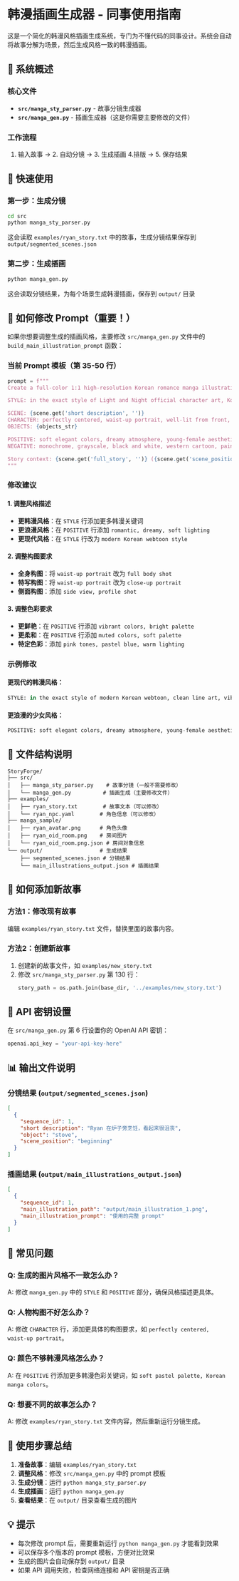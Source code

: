 # 韩漫插画生成器 - 同事使用指南

这是一个简化的韩漫风格插画生成系统，专门为不懂代码的同事设计。系统会自动将故事分解为场景，然后生成风格一致的韩漫插画。

## 🎯 系统概述

### 核心文件
- **`src/manga_sty_parser.py`** - 故事分镜生成器
- **`src/manga_gen.py`** - 插画生成器（这是你需要主要修改的文件）

### 工作流程
1. 输入故事 → 2. 自动分镜 → 3. 生成插画 4.排版 → 5. 保存结果

## 🚀 快速使用

### 第一步：生成分镜
```bash
cd src
python manga_sty_parser.py
```
这会读取 `examples/ryan_story.txt` 中的故事，生成分镜结果保存到 `output/segmented_scenes.json`

### 第二步：生成插画
```bash
python manga_gen.py
```
这会读取分镜结果，为每个场景生成韩漫插画，保存到 `output/` 目录

## 🔧 如何修改 Prompt（重要！）

如果你想要调整生成的插画风格，主要修改 `src/manga_gen.py` 文件中的 `build_main_illustration_prompt` 函数：

### 当前 Prompt 模板（第 35-50 行）
```python
prompt = f"""
Create a full-color 1:1 high-resolution Korean romance manga illustration.

STYLE: in the exact style of Light and Night official character art, Korean romance manga with soft pastel palette, elegant line art, dreamy atmosphere

SCENE: {scene.get('short description', '')}
CHARACTER: perfectly centered, waist-up portrait, well-lit from front, soft romantic lighting, interacting with {scene.get('object', '')}
OBJECTS: {objects_str}

POSITIVE: soft elegant colors, dreamy atmosphere, young-female aesthetic, romantic lighting, Korean manga style, delicate line art, soft pastel palette
NEGATIVE: monochrome, grayscale, black and white, western cartoon, painterly brush, 3D render, off-center, corner placement, dark lighting

Story context: {scene.get('full_story', '')} ({scene.get('scene_position', '')})
"""
```

### 修改建议

#### 1. 调整风格描述
- **更韩漫风格**：在 `STYLE` 行添加更多韩漫关键词
- **更浪漫风格**：在 `POSITIVE` 行添加 `romantic, dreamy, soft lighting`
- **更现代风格**：在 `STYLE` 行改为 `modern Korean webtoon style`

#### 2. 调整构图要求
- **全身构图**：将 `waist-up portrait` 改为 `full body shot`
- **特写构图**：将 `waist-up portrait` 改为 `close-up portrait`
- **侧面构图**：添加 `side view, profile shot`

#### 3. 调整色彩要求
- **更鲜艳**：在 `POSITIVE` 行添加 `vibrant colors, bright palette`
- **更柔和**：在 `POSITIVE` 行添加 `muted colors, soft palette`
- **特定色彩**：添加 `pink tones, pastel blue, warm lighting`

### 示例修改

#### 更现代的韩漫风格：
```python
STYLE: in the exact style of modern Korean webtoon, clean line art, vibrant colors, dynamic composition
```

#### 更浪漫的少女风格：
```python
POSITIVE: soft elegant colors, dreamy atmosphere, young-female aesthetic, romantic lighting, Korean manga style, delicate line art, soft pastel palette, sparkles, flowers, soft blush
```

## 📁 文件结构说明

```
StoryForge/
├── src/
│   ├── manga_sty_parser.py    # 故事分镜（一般不需要修改）
│   └── manga_gen.py          # 插画生成（主要修改文件）
├── examples/
│   ├── ryan_story.txt        # 故事文本（可以修改）
│   └── ryan_npc.yaml        # 角色信息（可以修改）
├── manga_sample/
│   ├── ryan_avatar.png      # 角色头像
│   ├── ryan_oid_room.png    # 房间图片
│   └── ryan_oid_room.png.json # 房间对象信息
└── output/                  # 生成结果
    ├── segmented_scenes.json # 分镜结果
    └── main_illustrations_output.json # 插画结果
```

## 🎨 如何添加新故事

### 方法1：修改现有故事
编辑 `examples/ryan_story.txt` 文件，替换里面的故事内容。

### 方法2：创建新故事
1. 创建新的故事文件，如 `examples/new_story.txt`
2. 修改 `src/manga_sty_parser.py` 第 130 行：
   ```python
   story_path = os.path.join(base_dir, '../examples/new_story.txt')
   ```

## 🔑 API 密钥设置

在 `src/manga_gen.py` 第 6 行设置你的 OpenAI API 密钥：
```python
openai.api_key = "your-api-key-here"
```

## 📊 输出文件说明

### 分镜结果 (`output/segmented_scenes.json`)
```json
[
  {
    "sequence_id": 1,
    "short description": "Ryan 在炉子旁烹饪，看起来很沮丧",
    "object": "stove",
    "scene_position": "beginning"
  }
]
```

### 插画结果 (`output/main_illustrations_output.json`)
```json
[
  {
    "sequence_id": 1,
    "main_illustration_path": "output/main_illustration_1.png",
    "main_illustration_prompt": "使用的完整 prompt"
  }
]
```

## 🎯 常见问题

### Q: 生成的图片风格不一致怎么办？
A: 修改 `manga_gen.py` 中的 `STYLE` 和 `POSITIVE` 部分，确保风格描述更具体。

### Q: 人物构图不好怎么办？
A: 修改 `CHARACTER` 行，添加更具体的构图要求，如 `perfectly centered, waist-up portrait`。

### Q: 颜色不够韩漫风格怎么办？
A: 在 `POSITIVE` 行添加更多韩漫色彩关键词，如 `soft pastel palette, Korean manga colors`。

### Q: 想要不同的故事怎么办？
A: 修改 `examples/ryan_story.txt` 文件内容，然后重新运行分镜生成。

## 🚀 使用步骤总结

1. **准备故事**：编辑 `examples/ryan_story.txt`
2. **调整风格**：修改 `src/manga_gen.py` 中的 prompt 模板
3. **生成分镜**：运行 `python manga_sty_parser.py`
4. **生成插画**：运行 `python manga_gen.py`
5. **查看结果**：在 `output/` 目录查看生成的图片

## 💡 提示

- 每次修改 prompt 后，需要重新运行 `python manga_gen.py` 才能看到效果
- 可以保存多个版本的 prompt 模板，方便对比效果
- 生成的图片会自动保存到 `output/` 目录
- 如果 API 调用失败，检查网络连接和 API 密钥是否正确